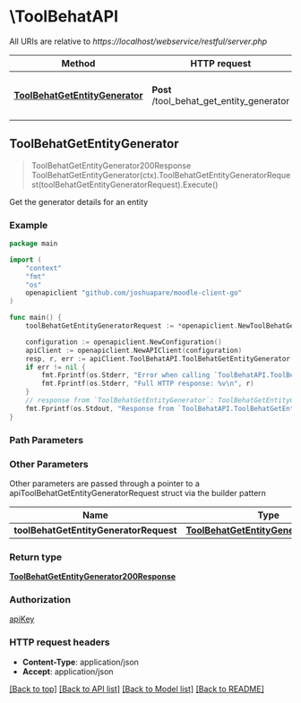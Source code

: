 # \ToolBehatAPI

All URIs are relative to *https://localhost/webservice/restful/server.php*

Method | HTTP request | Description
------------- | ------------- | -------------
[**ToolBehatGetEntityGenerator**](ToolBehatAPI.md#ToolBehatGetEntityGenerator) | **Post** /tool_behat_get_entity_generator | Get the generator details for an entity



## ToolBehatGetEntityGenerator

> ToolBehatGetEntityGenerator200Response ToolBehatGetEntityGenerator(ctx).ToolBehatGetEntityGeneratorRequest(toolBehatGetEntityGeneratorRequest).Execute()

Get the generator details for an entity



### Example

```go
package main

import (
	"context"
	"fmt"
	"os"
	openapiclient "github.com/joshuapare/moodle-client-go"
)

func main() {
	toolBehatGetEntityGeneratorRequest := *openapiclient.NewToolBehatGetEntityGeneratorRequest("Entitytype_example") // ToolBehatGetEntityGeneratorRequest | 

	configuration := openapiclient.NewConfiguration()
	apiClient := openapiclient.NewAPIClient(configuration)
	resp, r, err := apiClient.ToolBehatAPI.ToolBehatGetEntityGenerator(context.Background()).ToolBehatGetEntityGeneratorRequest(toolBehatGetEntityGeneratorRequest).Execute()
	if err != nil {
		fmt.Fprintf(os.Stderr, "Error when calling `ToolBehatAPI.ToolBehatGetEntityGenerator``: %v\n", err)
		fmt.Fprintf(os.Stderr, "Full HTTP response: %v\n", r)
	}
	// response from `ToolBehatGetEntityGenerator`: ToolBehatGetEntityGenerator200Response
	fmt.Fprintf(os.Stdout, "Response from `ToolBehatAPI.ToolBehatGetEntityGenerator`: %v\n", resp)
}
```

### Path Parameters



### Other Parameters

Other parameters are passed through a pointer to a apiToolBehatGetEntityGeneratorRequest struct via the builder pattern


Name | Type | Description  | Notes
------------- | ------------- | ------------- | -------------
 **toolBehatGetEntityGeneratorRequest** | [**ToolBehatGetEntityGeneratorRequest**](ToolBehatGetEntityGeneratorRequest.md) |  | 

### Return type

[**ToolBehatGetEntityGenerator200Response**](ToolBehatGetEntityGenerator200Response.md)

### Authorization

[apiKey](../README.md#apiKey)

### HTTP request headers

- **Content-Type**: application/json
- **Accept**: application/json

[[Back to top]](#) [[Back to API list]](../README.md#documentation-for-api-endpoints)
[[Back to Model list]](../README.md#documentation-for-models)
[[Back to README]](../README.md)

